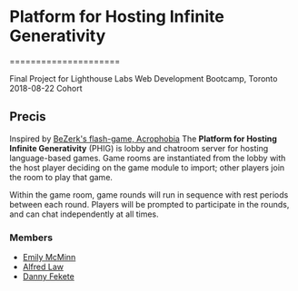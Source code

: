 # Platform for Hosting Infinite Generativity
=====================

Final Project for Lighthouse Labs Web Development Bootcamp, Toronto 2018-08-22 Cohort

## Precis

Inspired by [BeZerk's flash-game, Acrophobia](https://en.wikipedia.org/wiki/Acrophobia_(game)) The __Platform for Hosting Infinite Generativity__ (PHIG) is lobby and chatroom server for hosting language-based games.  Game rooms are instantiated from the lobby with the host player deciding on the game module to import; other players join the room to play that game.

Within the game room, game rounds will run in sequence with rest periods between each round.  Players will be prompted to participate in the rounds, and can chat independently at all times.

### Members
* [Emily McMinn](https://github.com/AllegroFox)
* [Alfred Law](Alfred529)
* [Danny Fekete](https://github.com/StandardGiraffe)

